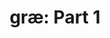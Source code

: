 ---
artist: 'Moses Sumney'
title: 'græ: Part 1'
apple_link: 'https://music.apple.com/us/album/gr%C3%A6/1485411511'
link: 'https://www.dropbox.com/s/0bx6i6lq88tnxi9/MosesSumney.zip?dl=1'
content: ""
new_image: ../assets/FFWD/Moses.jpg
published_date: '2020-03-25T21:15:53.000Z'
---
